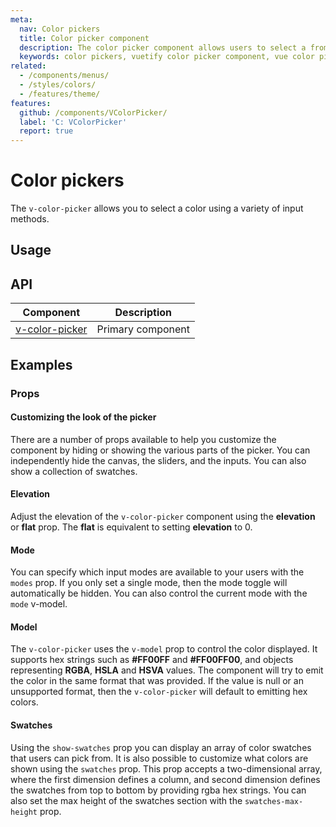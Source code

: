 ```yaml
---
meta:
  nav: Color pickers
  title: Color picker component
  description: The color picker component allows users to select a from pre-defined or custom colors using a variety of different inputs and formats.
  keywords: color pickers, vuetify color picker component, vue color picker component
related:
  - /components/menus/
  - /styles/colors/
  - /features/theme/
features:
  github: /components/VColorPicker/
  label: 'C: VColorPicker'
  report: true
---
```


# Color pickers

The `v-color-picker` allows you to select a color using a variety of input methods.

<PageFeatures />

## Usage

<ExamplesUsage name="v-color-picker" />

<PromotedEntry />

## API

| Component | Description |
| - | - |
| [v-color-picker](/api/v-color-picker/) | Primary component |

<ApiInline hide-links />

## Examples

### Props

#### Customizing the look of the picker

There are a number of props available to help you customize the component by hiding or showing the various parts of the picker. You can independently hide the canvas, the sliders, and the inputs. You can also show a collection of swatches.

<ExamplesExample file="v-color-picker/prop-canvas" />

#### Elevation

Adjust the elevation of the `v-color-picker` component using the **elevation** or **flat** prop. The **flat** is equivalent to setting **elevation** to 0.

<ExamplesExample file="v-color-picker/prop-elevation" />

#### Mode

You can specify which input modes are available to your users with the `modes` prop. If you only set a single mode, then the mode toggle will automatically be hidden. You can also control the current mode with the `mode` v-model.

<ExamplesExample file="v-color-picker/prop-mode" />

#### Model

The `v-color-picker` uses the `v-model` prop to control the color displayed. It supports hex strings such as **#FF00FF** and **#FF00FF00**, and objects representing **RGBA**, **HSLA** and **HSVA** values. The component will try to emit the color in the same format that was provided. If the value is null or an unsupported format, then the `v-color-picker` will default to emitting hex colors.

<ExamplesExample file="v-color-picker/prop-model" />

#### Swatches

Using the `show-swatches` prop you can display an array of color swatches that users can pick from. It is also possible to customize what colors are shown using the `swatches` prop. This prop accepts a two-dimensional array, where the first dimension defines a column, and second dimension defines the swatches from top to bottom by providing rgba hex strings. You can also set the max height of the swatches section with the `swatches-max-height` prop.

<ExamplesExample file="v-color-picker/prop-swatches" />

